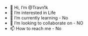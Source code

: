 - 👋 Hi, I’m @Travn1k
- 👀 I’m interested in Life
- 🌱 I’m currently learning - No
- 💞️ I’m looking to collaborate on - NO
- 📫 How to reach me - No

<!---
Travn1k/Travn1k is a ✨ special ✨ repository because its `README.md` (this file) appears on your GitHub profile.
You can click the Preview link to take a look at your changes.
--->
